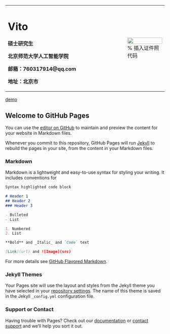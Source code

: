 <table border="0">
  <tr>
    <td width="75%">
      <h1>Vito</h1>
      <p><b>硕士研究生</b></p>
      <p><b>北京师范大学人工智能学院</b></p>
      <p><b>邮箱：760317914@qq.com</b></p>
      <p><b>地址：北京市</b></p>
    </td>
    <td width="25%">
      <img src="/zhengjianzhao.jpg" width="100%">      % 插入证件照代码
    </td>
  </tr>
</table>

[demo](https://github.com/kgvito/kgvito.github.io/edit/main/demo.html)

## Welcome to GitHub Pages

You can use the [editor on GitHub](https://github.com/kgvito/kgvito.github.io/edit/main/README.md) to maintain and preview the content for your website in Markdown files.

Whenever you commit to this repository, GitHub Pages will run [Jekyll](https://jekyllrb.com/) to rebuild the pages in your site, from the content in your Markdown files.

### Markdown

Markdown is a lightweight and easy-to-use syntax for styling your writing. It includes conventions for

```markdown
Syntax highlighted code block

# Header 1
## Header 2
### Header 3

- Bulleted
- List

1. Numbered
2. List

**Bold** and _Italic_ and `Code` text

[Link](url) and ![Image](src)
```

For more details see [GitHub Flavored Markdown](https://guides.github.com/features/mastering-markdown/).

### Jekyll Themes

Your Pages site will use the layout and styles from the Jekyll theme you have selected in your [repository settings](https://github.com/kgvito/kgvito.github.io/settings). The name of this theme is saved in the Jekyll `_config.yml` configuration file.

### Support or Contact

Having trouble with Pages? Check out our [documentation](https://docs.github.com/categories/github-pages-basics/) or [contact support](https://github.com/contact) and we’ll help you sort it out.
